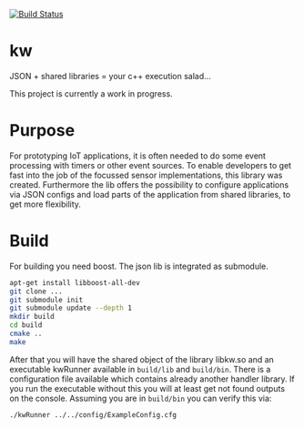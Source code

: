 [![Build Status](https://jenkins.familie-uhlich.de/buildStatus/icon?job=kw)](https://jenkins.familie-uhlich.de/buildStatus/icon?job=kw)

# kw
JSON + shared libraries = your c++ execution salad... 

This project is currently a work in progress.

# Purpose
For prototyping IoT applications, it is often needed to do some event 
processing with timers or other event sources. To enable developers to get fast into the job of 
the focussed sensor implementations, this library was created.
Furthermore the lib offers the possibility to configure applications via JSON configs and load 
parts of the application from shared libraries, to get more flexibility.

# Build

For building you need boost. The json lib is integrated as submodule.

```bash
apt-get install libboost-all-dev
git clone ...
git submodule init
git submodule update --depth 1
mkdir build
cd build
cmake ..
make
```

After that you will have the shared object of the library libkw.so and an executable kwRunner available in `build/lib` and `build/bin`.
There is a configuration file available which contains already another handler library. If you run the executable without this you will at least get not found outputs on the console.
Assuming you are in `build/bin` you can verify this via:

```bash
./kwRunner ../../config/ExampleConfig.cfg
```
